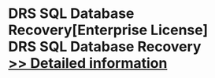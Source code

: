 # DRS SQL Database Recovery[Enterprise License]<br />DRS SQL Database Recovery<br />[>> Detailed information](https://secure.shareit.com/shareit/product.html?productid=301004386&affiliateid=200057808)